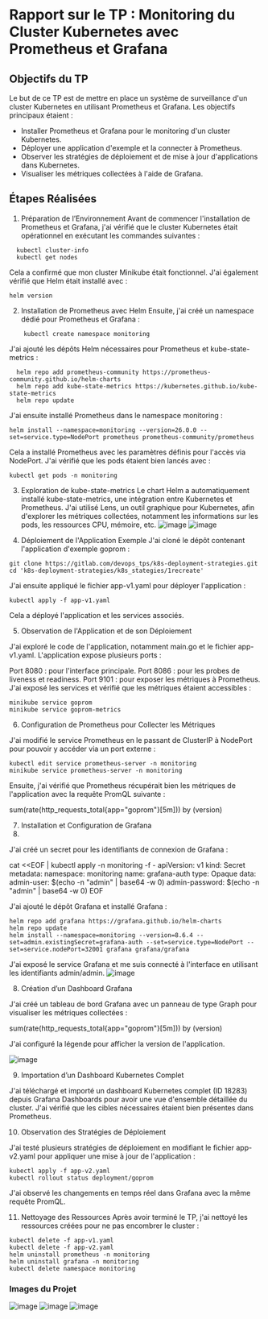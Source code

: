 # Rapport sur le TP : Monitoring du Cluster Kubernetes avec Prometheus et Grafana
## Objectifs du TP
Le but de ce TP est de mettre en place un système de surveillance d'un cluster Kubernetes en utilisant Prometheus et Grafana. Les objectifs principaux étaient :

- Installer Prometheus et Grafana pour le monitoring d'un cluster Kubernetes.
- Déployer une application d'exemple et la connecter à Prometheus.
- Observer les stratégies de déploiement et de mise à jour d'applications dans Kubernetes.
- Visualiser les métriques collectées à l'aide de Grafana.
  
## Étapes Réalisées
1. Préparation de l’Environnement
Avant de commencer l'installation de Prometheus et Grafana, j'ai vérifié que le cluster Kubernetes était opérationnel en exécutant les commandes suivantes :

````
  kubectl cluster-info
  kubectl get nodes
````
Cela a confirmé que mon cluster Minikube était fonctionnel. J'ai également vérifié que Helm était installé avec :
````
helm version
````
2. Installation de Prometheus avec Helm
Ensuite, j'ai créé un namespace dédié pour Prometheus et Grafana :

````
  	kubectl create namespace monitoring
````
J'ai ajouté les dépôts Helm nécessaires pour Prometheus et kube-state-metrics :
````
  helm repo add prometheus-community https://prometheus-community.github.io/helm-charts
  helm repo add kube-state-metrics https://kubernetes.github.io/kube-state-metrics
  helm repo update
````
J'ai ensuite installé Prometheus dans le namespace monitoring :
````
helm install --namespace=monitoring --version=26.0.0 --set=service.type=NodePort prometheus prometheus-community/prometheus
````
Cela a installé Prometheus avec les paramètres définis pour l'accès via NodePort. J'ai vérifié que les pods étaient bien lancés avec :
````
kubectl get pods -n monitoring
````
3. Exploration de kube-state-metrics
Le chart Helm a automatiquement installé kube-state-metrics, une intégration entre Kubernetes et Prometheus. J'ai utilisé Lens, un outil graphique pour Kubernetes, afin d'explorer les métriques collectées, notamment les informations sur les pods, les ressources CPU, mémoire, etc.
![image](https://github.com/user-attachments/assets/1eb5dd2f-58ef-48f4-b199-68f1a44ac3a2)
![image](https://github.com/user-attachments/assets/64d03828-b400-4059-8749-70869ba57b1c)



4. Déploiement de l'Application Exemple
J'ai cloné le dépôt contenant l'application d'exemple goprom :
````
git clone https://gitlab.com/devops_tps/k8s-deployment-strategies.git
cd 'k8s-deployment-strategies/k8s_stategies/1recreate'
````
J'ai ensuite appliqué le fichier app-v1.yaml pour déployer l'application :

````
kubectl apply -f app-v1.yaml
````
Cela a déployé l'application et les services associés.

5. Observation de l'Application et de son Déploiement
   
J'ai exploré le code de l'application, notamment main.go et le fichier app-v1.yaml. L'application expose plusieurs ports :

Port 8080 : pour l'interface principale.
Port 8086 : pour les probes de liveness et readiness.
Port 9101 : pour exposer les métriques à Prometheus.
J'ai exposé les services et vérifié que les métriques étaient accessibles :
````
minikube service goprom
minikube service goprom-metrics
````
6. Configuration de Prometheus pour Collecter les Métriques
   
J'ai modifié le service Prometheus en le passant de ClusterIP à NodePort pour pouvoir y accéder via un port externe :
````
kubectl edit service prometheus-server -n monitoring
minikube service prometheus-server -n monitoring
````
Ensuite, j'ai vérifié que Prometheus récupérait bien les métriques de l'application avec la requête PromQL suivante :

sum(rate(http_requests_total{app="goprom"}[5m])) by (version)

7. Installation et Configuration de Grafana
8. 
J'ai créé un secret pour les identifiants de connexion de Grafana :

cat <<EOF | kubectl apply -n monitoring -f -
apiVersion: v1
kind: Secret
metadata:
  namespace: monitoring
  name: grafana-auth
type: Opaque
data:
  admin-user: $(echo -n "admin" | base64 -w 0)
  admin-password: $(echo -n "admin" | base64 -w 0)
EOF

J'ai ajouté le dépôt Grafana et installé Grafana :
````
helm repo add grafana https://grafana.github.io/helm-charts
helm repo update
helm install --namespace=monitoring --version=8.6.4 --set=admin.existingSecret=grafana-auth --set=service.type=NodePort --set=service.nodePort=32001 grafana grafana/grafana
````
J'ai exposé le service Grafana et me suis connecté à l'interface en utilisant les identifiants admin/admin.
![image](https://github.com/user-attachments/assets/b40fa13e-dd5b-47c1-ad2a-8ad96ee2f18e)


8. Création d’un Dashboard Grafana
   
J'ai créé un tableau de bord Grafana avec un panneau de type Graph pour visualiser les métriques collectées :


sum(rate(http_requests_total{app="goprom"}[5m])) by (version)

J'ai configuré la légende pour afficher la version de l'application.

![image](https://github.com/user-attachments/assets/60e3e54e-7165-4cf0-bfa2-5e4d63d8c6da)


9. Importation d’un Dashboard Kubernetes Complet
    
J'ai téléchargé et importé un dashboard Kubernetes complet (ID 18283) depuis Grafana Dashboards pour avoir une vue d'ensemble détaillée du cluster. J'ai vérifié que les cibles nécessaires étaient bien présentes dans Prometheus.

10. Observation des Stratégies de Déploiement
    
J'ai testé plusieurs stratégies de déploiement en modifiant le fichier app-v2.yaml pour appliquer une mise à jour de l'application :
````
kubectl apply -f app-v2.yaml
kubectl rollout status deployment/goprom
````
J'ai observé les changements en temps réel dans Grafana avec la même requête PromQL.

11. Nettoyage des Ressources
Après avoir terminé le TP, j'ai nettoyé les ressources créées pour ne pas encombrer le cluster :

````
kubectl delete -f app-v1.yaml
kubectl delete -f app-v2.yaml
helm uninstall prometheus -n monitoring
helm uninstall grafana -n monitoring
kubectl delete namespace monitoring
````
### Images du Projet

![image](https://github.com/user-attachments/assets/585adf24-7f05-4f08-8c06-1617f87c0deb)
![image](https://github.com/user-attachments/assets/e45f42f5-cc2f-47d7-bf33-4373dbe169e5)
![image](https://github.com/user-attachments/assets/df6ee8d6-dd36-47bc-b986-d6499a801569)


